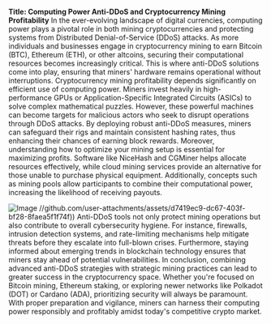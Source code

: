 **Title: Computing Power Anti-DDoS and Cryptocurrency Mining Profitability**
In the ever-evolving landscape of digital currencies, computing power plays a pivotal role in both mining cryptocurrencies and protecting systems from Distributed Denial-of-Service (DDoS) attacks. As more individuals and businesses engage in cryptocurrency mining to earn Bitcoin (BTC), Ethereum (ETH), or other altcoins, securing their computational resources becomes increasingly critical. This is where anti-DDoS solutions come into play, ensuring that miners' hardware remains operational without interruptions.
Cryptocurrency mining profitability depends significantly on efficient use of computing power. Miners invest heavily in high-performance GPUs or Application-Specific Integrated Circuits (ASICs) to solve complex mathematical puzzles. However, these powerful machines can become targets for malicious actors who seek to disrupt operations through DDoS attacks. By deploying robust anti-DDoS measures, miners can safeguard their rigs and maintain consistent hashing rates, thus enhancing their chances of earning block rewards.
Moreover, understanding how to optimize your mining setup is essential for maximizing profits. Software like NiceHash and CGMiner helps allocate resources effectively, while cloud mining services provide an alternative for those unable to purchase physical equipment. Additionally, concepts such as mining pools allow participants to combine their computational power, increasing the likelihood of receiving payouts.

![Image](https://github.com/user-attachments/assets/4a25d116-2220-4385-b08e-f287af8fcbc4)
 //github.com/user-attachments/assets/d7419ec9-dc67-403f-bf28-8faea5f1f74f))
Anti-DDoS tools not only protect mining operations but also contribute to overall cybersecurity hygiene. For instance, firewalls, intrusion detection systems, and rate-limiting mechanisms help mitigate threats before they escalate into full-blown crises. Furthermore, staying informed about emerging trends in blockchain technology ensures that miners stay ahead of potential vulnerabilities.
In conclusion, combining advanced anti-DDoS strategies with strategic mining practices can lead to greater success in the cryptocurrency space. Whether you're focused on Bitcoin mining, Ethereum staking, or exploring newer networks like Polkadot (DOT) or Cardano (ADA), prioritizing security will always be paramount. With proper preparation and vigilance, miners can harness their computing power responsibly and profitably amidst today's competitive crypto market.
